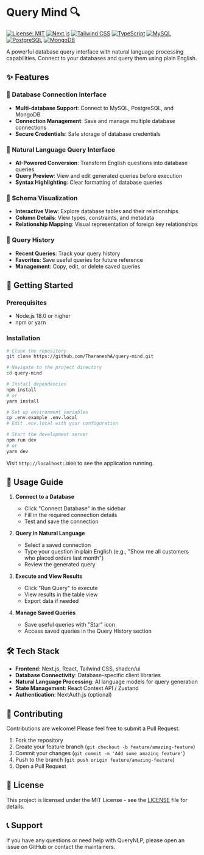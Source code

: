 # Query Mind 🔍

[![License: MIT](https://img.shields.io/badge/License-MIT-yellow.svg)](https://opensource.org/licenses/MIT)
[![Next.js](https://img.shields.io/badge/Next.js-13.4+-000000?style=flat&logo=next.js&logoColor=white)](https://nextjs.org/)
[![Tailwind CSS](https://img.shields.io/badge/Tailwind_CSS-38B2AC?style=flat&logo=tailwind-css&logoColor=white)](https://tailwindcss.com/)
[![TypeScript](https://img.shields.io/badge/TypeScript-007ACC?style=flat&logo=typescript&logoColor=white)](https://www.typescriptlang.org/)
[![MySQL](https://img.shields.io/badge/MySQL-00000F?style=flat&logo=mysql&logoColor=white)](https://www.mysql.com/)
[![PostgreSQL](https://img.shields.io/badge/PostgreSQL-316192?style=flat&logo=postgresql&logoColor=white)](https://www.postgresql.org/)
[![MongoDB](https://img.shields.io/badge/MongoDB-4EA94B?style=flat&logo=mongodb&logoColor=white)](https://www.mongodb.com/)

A powerful database query interface with natural language processing capabilities. Connect to your databases and query them using plain English.

## ✨ Features

### 🔌 Database Connection Interface
- **Multi-database Support**: Connect to MySQL, PostgreSQL, and MongoDB
- **Connection Management**: Save and manage multiple database connections
- **Secure Credentials**: Safe storage of database credentials

### 💬 Natural Language Query Interface
- **AI-Powered Conversion**: Transform English questions into database queries
- **Query Preview**: View and edit generated queries before execution
- **Syntax Highlighting**: Clear formatting of database queries

### 📐 Schema Visualization
- **Interactive View**: Explore database tables and their relationships
- **Column Details**: View types, constraints, and metadata
- **Relationship Mapping**: Visual representation of foreign key relationships

### 📜 Query History
- **Recent Queries**: Track your query history
- **Favorites**: Save useful queries for future reference
- **Management**: Copy, edit, or delete saved queries

## 🚀 Getting Started

### Prerequisites
- Node.js 18.0 or higher
- npm or yarn

### Installation

```bash
# Clone the repository
git clone https://github.com/TharaneshA/query-mind.git

# Navigate to the project directory
cd query-mind

# Install dependencies
npm install
# or
yarn install

# Set up environment variables
cp .env.example .env.local
# Edit .env.local with your configuration

# Start the development server
npm run dev
# or
yarn dev
```

Visit `http://localhost:3000` to see the application running.

## 📖 Usage Guide

1. **Connect to a Database**
   - Click "Connect Database" in the sidebar
   - Fill in the required connection details
   - Test and save the connection

2. **Query in Natural Language**
   - Select a saved connection
   - Type your question in plain English (e.g., "Show me all customers who placed orders last month")
   - Review the generated query

3. **Execute and View Results**
   - Click "Run Query" to execute
   - View results in the table view
   - Export data if needed

4. **Manage Saved Queries**
   - Save useful queries with "Star" icon
   - Access saved queries in the Query History section

## 🛠️ Tech Stack

- **Frontend**: Next.js, React, Tailwind CSS, shadcn/ui
- **Database Connectivity**: Database-specific client libraries
- **Natural Language Processing**: AI language models for query generation
- **State Management**: React Context API / Zustand
- **Authentication**: NextAuth.js (optional)

## 🤝 Contributing

Contributions are welcome! Please feel free to submit a Pull Request.

1. Fork the repository
2. Create your feature branch (`git checkout -b feature/amazing-feature`)
3. Commit your changes (`git commit -m 'Add some amazing feature'`)
4. Push to the branch (`git push origin feature/amazing-feature`)
5. Open a Pull Request

## 📝 License

This project is licensed under the MIT License - see the [LICENSE](LICENSE) file for details.

## 📞 Support

If you have any questions or need help with QueryNLP, please open an issue on GitHub or contact the maintainers.

